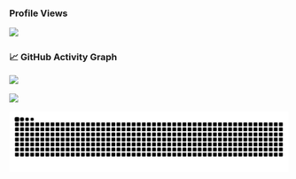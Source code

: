 ### Profile Views

![](https://count.getloli.com/get/@yixuanoct.github.profile?theme=capoo-2)

### 📈 GitHub Activity Graph

![](https://github-readme-stats.vercel.app/api?username=YixuanOct&show_icons=true&theme=radical&include_all_commits=true)

![](https://github-readme-stats.vercel.app/api/top-langs/?username=YixuanOct&theme=radical&layout=compact)

![](https://raw.githubusercontent.com/YixuanOct/YixuanOct/output/github-contribution-grid-snake.svg)
